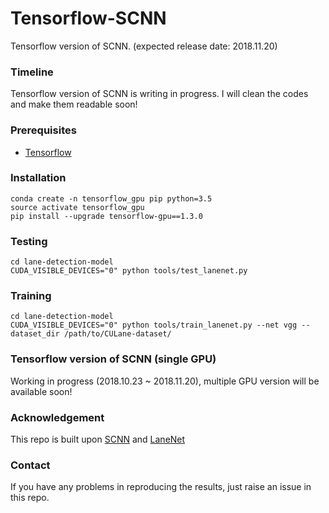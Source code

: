 # Tensorflow-SCNN
Tensorflow version of SCNN. (expected release date: 2018.11.20)

### Timeline
Tensorflow version of SCNN is writing in progress. I will clean the codes and make them readable soon!

### Prerequisites
- [Tensorflow](https://www.tensorflow.org/)

### Installation
    conda create -n tensorflow_gpu pip python=3.5
    source activate tensorflow_gpu
    pip install --upgrade tensorflow-gpu==1.3.0

### Testing
    cd lane-detection-model
    CUDA_VISIBLE_DEVICES="0" python tools/test_lanenet.py 

### Training
    cd lane-detection-model
    CUDA_VISIBLE_DEVICES="0" python tools/train_lanenet.py --net vgg --dataset_dir /path/to/CULane-dataset/

### Tensorflow version of SCNN (single GPU)
Working in progress (2018.10.23 ~ 2018.11.20), multiple GPU version will be available soon!


### Acknowledgement
This repo is built upon [SCNN](https://github.com/XingangPan/SCNN) and [LaneNet](https://github.com/MaybeShewill-CV/lanenet-lane-detection)

### Contact
If you have any problems in reproducing the results, just raise an issue in this repo.
